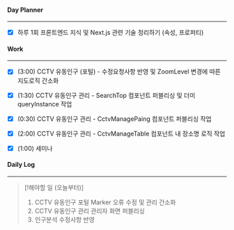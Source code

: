 
#### Day Planner
---
- [x] 하루 1회 프론트엔드 지식 및 Next.js 관련 기술 정리하기 (속성, 프로퍼티)


#### Work
---
- [x] (3:00) CCTV 유동인구 (포털) - 수정요청사항 반영 및 ZoomLevel 변경에 따른 지도로직 간소화
- [x] (1:30) CCTV 유동인구 관리 - SearchTop 컴포넌트 퍼블리싱 및 더미 queryInstance 작업
- [x] (0:30) CCTV 유동인구 관리 - CctvManagePaing 컴포넌트 퍼블리싱 작업
- [x] (2:00) CCTV 유동인구 관리 - CctvManageTable 컴포넌트 내 장소명 로직 작업
- [x] (1:00) 세미나


#### Daily Log
---
> [!해야할 일 (오늘부터)]
> 1. CCTV 유동인구 포털 Marker 오류 수정 및 관리 간소화
> 2. CCTV 유동인구 관리 관리자 화면 퍼블리싱
> 3. 인구분석 수정사항 반영

